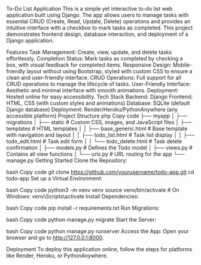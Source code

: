 To-Do List Application
This is a simple yet interactive to-do list web application built using Django. The app allows users to manage tasks with essential CRUD (Create, Read, Update, Delete) operations and provides an intuitive interface with a checkbox to mark tasks as completed. This project demonstrates frontend design, database interaction, and deployment of a Django application.

Features
Task Management: Create, view, update, and delete tasks effortlessly.
Completion Status: Mark tasks as completed by checking a box, with visual feedback for completed items.
Responsive Design: Mobile-friendly layout without using Bootstrap, styled with custom CSS to ensure a clean and user-friendly interface.
CRUD Operations: Full support for all CRUD operations to manage the lifecycle of tasks.
User-Friendly Interface: Aesthetic and minimal interface with smooth animations.
Deployment: Hosted online for easy accessibility.
Tech Stack
Backend: Django
Frontend: HTML, CSS (with custom styles and animations)
Database: SQLite (default Django database)
Deployment: Render/Heroku/PythonAnywhere (any accessible platform)
Project Structure
php
Copy code
├── myapp
│   ├── migrations
│   ├── static                # Custom CSS, images, and JavaScript files
│   ├── templates             # HTML templates
│   │   ├── base_generic.html # Base template with navigation and layout
│   │   ├── todo_list.html    # Task list display
│   │   ├── todo_edit.html    # Task edit form
│   │   └── todo_delete.html  # Task delete confirmation
│   ├── models.py             # Defines the Todo model
│   ├── views.py              # Contains all view functions
│   └── urls.py               # URL routing for the app
└── manage.py
Getting Started
Clone the Repository:

bash
Copy code
git clone https://github.com/yourusername/todo-app.git
cd todo-app
Set up a Virtual Environment:

bash
Copy code
python3 -m venv venv
source venv/bin/activate  # On Windows: venv\Scripts\activate
Install Dependencies:

bash
Copy code
pip install -r requirements.txt
Run Migrations:

bash
Copy code
python manage.py migrate
Start the Server:

bash
Copy code
python manage.py runserver
Access the App: Open your browser and go to http://127.0.0.1:8000.

Deployment
To deploy this application online, follow the steps for platforms like Render, Heroku, or PythonAnywhere.

